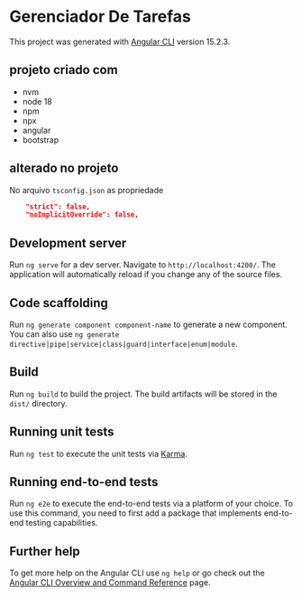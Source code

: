 # Gerenciador De Tarefas

This project was generated with [Angular CLI](https://github.com/angular/angular-cli) version 15.2.3.

## projeto criado com

* nvm
* node 18
* npm
* npx
* angular
* bootstrap

## alterado no projeto

No arquivo `tsconfig.json` as propriedade

```json
    "strict": false,
    "noImplicitOverride": false,
```

## Development server

Run `ng serve` for a dev server. Navigate to `http://localhost:4200/`. The application will automatically reload if you change any of the source files.

## Code scaffolding

Run `ng generate component component-name` to generate a new component. You can also use `ng generate directive|pipe|service|class|guard|interface|enum|module`.

## Build

Run `ng build` to build the project. The build artifacts will be stored in the `dist/` directory.

## Running unit tests

Run `ng test` to execute the unit tests via [Karma](https://karma-runner.github.io).

## Running end-to-end tests

Run `ng e2e` to execute the end-to-end tests via a platform of your choice. To use this command, you need to first add a package that implements end-to-end testing capabilities.

## Further help

To get more help on the Angular CLI use `ng help` or go check out the [Angular CLI Overview and Command Reference](https://angular.io/cli) page.
